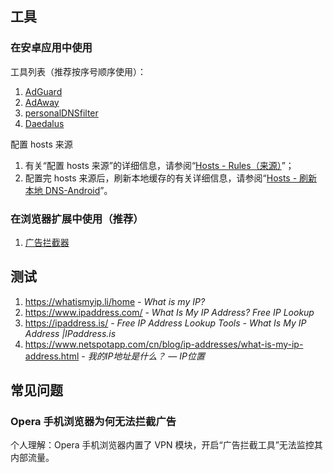 ## 工具

### 在安卓应用中使用

工具列表（推荐按序号顺序使用）：
1. [AdGuard](os/tools/app-list.md#adguard)
2. [AdAway](os/mobile/mobile-app-list.md#adaway)
3. [personalDNSfilter](os/mobile/mobile-app-list.md#personalDNSfilter)
4. [Daedalus](os/mobile/mobile-app-list.md#daedalus)

配置 hosts 来源
1. 有关“配置 hosts 来源”的详细信息，请参阅“[Hosts - Rules（来源）](os/tools/hosts.md#rules（来源）)”；
2. 配置完 hosts 来源后，刷新本地缓存的有关详细信息，请参阅“[Hosts - 刷新本地 DNS-Android](os/tools/hosts.md#android)”。

### 在浏览器扩展中使用（推荐）

1. [广告拦截器](os/tools/browser-extensions.md#广告拦截)

## 测试

1. https://whatismyip.li/home - *What is my IP?*
2. https://www.ipaddress.com/ - *What Is My IP Address? Free IP Lookup*
3. https://ipaddress.is/ - *Free IP Address Lookup Tools - What Is My IP Address |IPaddress.is*
4. https://www.netspotapp.com/cn/blog/ip-addresses/what-is-my-ip-address.html - *我的IP地址是什么？ — IP位置*

## 常见问题

### Opera 手机浏览器为何无法拦截广告

个人理解：Opera 手机浏览器内置了 VPN 模块，开启“广告拦截工具”无法监控其内部流量。
